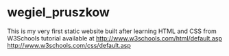 # wegiel_pruszkow
This is my very first static website built after learning HTML and CSS from W3Schools tutorial available at
http://www.w3schools.com/html/default.asp
http://www.w3schools.com/css/default.asp
